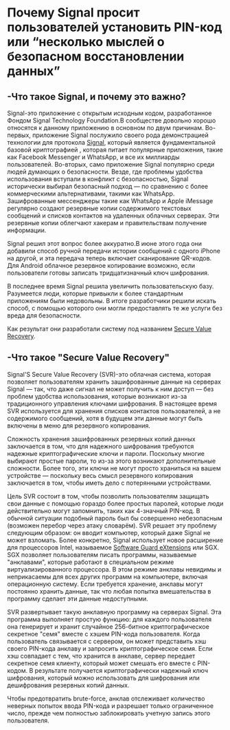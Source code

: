 # Почему Signal просит пользователей установить PIN-код или “несколько мыслей о безопасном восстановлении данных”

## -Что такое Signal, и почему это важно? 

Signal-это приложение с открытым исходным кодом, разработанное Фондом Signal Technology Foundation.В сообществе довольно хорошо относятся к данному приложению в основном по двум причинам. 
Во-первых, приложение Signal послужило своего рода демонстрацией технологии для протокола [Signal](https://en.wikipedia.org/wiki/Signal_Protocol), который является фундаментальной базовой криптографией , которая питает популярные приложения, такие как Facebook Messenger и WhatsApp, и все их миллиарды пользователей.
Во-вторых, само приложение Signal популярно среди людей думающих о безопасности. Везде, где проблемы удобства использования вступали в конфликт с безопасностью, Signal исторически выбирал безопасный подход — по сравнению с более коммерческими альтернативами, такими как WhatsApp.
Зашифрованные мессенджеры такие как WhatsApp и Apple iMessage регулярно создают резервные копии содержимого текстовых сообщений и списков контактов на удаленных облачных серверах. Эти резервные копии облегчают хакерам и правительствам получение информации.

Signal решил этот вопрос более аккуратно.В июне этого года они добавили способ ручной передачи истории сообщений с одного iPhone на другой, и эта передача теперь включает сканирование QR-кодов. Для Android облачное резервное копирование возможно, если пользователи готовы записать тридцатизначный ключ шифрования.

В последнее время Signal решила увеличить пользовательскую базу. Разумеется люди, которые привыкли к более стандартным приложениям были недовольны. В итоге разработчики решили искать способ, с помощью которого они могли предоставлять те же услуги без вреда для безопасности. 

Как результат они разработали систему под названием [Secure Value Recovery](https://signal.org/blog/secure-value-recovery/).

## -Что такое "Secure Value Recovery"

Signal'S Secure Value Recovery (SVR)-это облачная система, которая позволяет пользователям хранить зашифрованные данные на серверах Signal — так, что даже сигнал не может получить к ним доступ — без проблем удобства использования, которые возникают из-за традиционного управления ключами шифрования. В настоящее время SVR используется для хранения списков контактов пользователей, а не содержимого сообщений, хотя в будущем эти данные могут быть включены в меню для резервного копирования.

Сложность хранения зашифрованных резервных копий данных заключается в том, что для надежного шифрования требуются надежные криптографические ключи и пароли. Поскольку многие выбирают простые пароли, то из-за этого возникают дополнительные сложности. Более того, эти ключи не могут просто храниться на вашем устройстве — поскольку весь смысл резервного копирования заключается в том, чтобы иметь дело с потерянными устройствами.

Цель SVR состоит в том, чтобы позволить пользователям защищать свои данные с помощью гораздо более простых паролей, которые люди действительно могут запомнить, таких как 4-значный PIN-код. В обычной ситуации подобный пароль был бы совершенно небезопасным (возможен перебор через атаку словарём). SVR решает эту проблему следующим образом: он вводит компьютер, который даже Signal не может взломать. Более конкретно, Signal использует новое расширение для процессоров Intel, называемое [Software Guard eXtensions](https://en.wikipedia.org/wiki/Software_Guard_Extensions) или SGX. SGX позволяет пользователям писать программы, называемые "анклавами", которые работают в специальном режиме виртуализированного процессора. В этом режиме анклавы невидимы и неприкасаемы для всех других программ на компьютере, включая операционную систему. Если требуется хранение, анклавы могут постоянно хранить данные, так что любая попытка вмешательства в программу сделает эти данные недоступными.

SVR развертывает такую анклавную программу на серверах Signal. Эта программа выполняет простую функцию: для каждого пользователя она генерирует и хранит случайное 256-битное криптографическое секретное "семя" вместе с хэшем PIN-кода пользователя. Когда пользователь связывается с сервером, он может представить хэш своего PIN-кода анклаву и запросить криптографическое семя. Если хэш совпадает с тем, что хранится в анклаве, сервер передает секретное семя клиенту, который может смешать его вместе с PIN-кодом. В результате получается криптографически надежный ключ шифрования, который можно использовать для шифрования или дешифрования резервных копий данных.

Чтобы предотвратить brute-force, анклав отслеживает количество неверных попыток ввода PIN-кода и разрешает только ограниченное число, прежде чем полностью заблокировать учетную запись этого пользователя.

